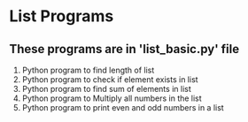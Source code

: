 # List Programs

## These programs are in 'list_basic.py' file

1. Python program to find length of list
2. Python program to check if element exists in list
3. Python program to find sum of elements in list
4. Python program to Multiply all numbers in the list
5. Python program to print even and odd numbers in a list
